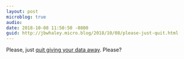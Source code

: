 ```yaml
---
layout: post
microblog: true
audio: 
date: 2018-10-08 11:50:50 -0800
guid: http://jbwhaley.micro.blog/2018/10/08/please-just-quit.html
---
```

Please, just [quit giving your data away](https://www.engadget.com/2018/10/08/google-reportedly-exposed-data-for-hundreds-of-thousands-of-user/). Please?
